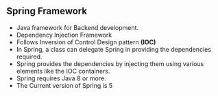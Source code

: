 ## Spring Framework

-	Java framework for Backend development.
-	Dependency Injection Framework
-	Follows Inversion of Control Design pattern **(IOC)**
-	In Spring, a class can delegate Spring in providing the dependencies required.
-	Spring provides the dependencies by injecting them using various elements like the IOC containers.
-	Spring requires Java 8 or more.
-	The Current version of Spring is 5
